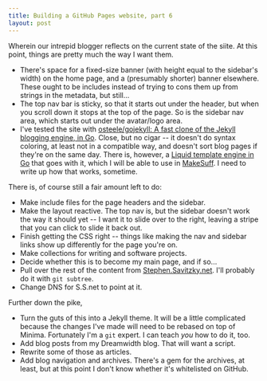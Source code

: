 ```yaml
---
title: Building a GitHub Pages website, part 6
layout: post
---
```

Wherein our intrepid blogger reflects on the current state of the siite.
At this point, things are pretty much the way I want them.

- There's space for a fixed-size banner (with height equal to the sidebar's
  width) on the home page, and a (presumably shorter) banner elsewhere.  These
  ought to be includes instead of trying to cons them up from strings in the
  metadata, but still...
- The top nav bar is sticky, so that it starts out under the header, but when
  you scroll down it stops at the top of the page.  So is the sidebar nav
  area, which starts out under the avatar/logo area.
- I've tested the site with [osteele/gojekyll: A fast clone of the Jekyll
  blogging engine, in Go](https://github.com/osteele/gojekyll).  Close, but no
  cigar -- it doesn't do syntax coloring, at least not in a compatible way,
  and doesn't sort blog pages if they're on the same day.  There is, however,
  a [Liquid template engine in Go](https://github.com/osteele/liquid) that
  goes with it, which I will be able to use in
  [MakeSuff](https://github.com/ssavitzky/MakeStuff).  I need to write up how
  that works, sometime.

There is, of course still a fair amount left to do:

- Make include files for the page headers and the sidebar.
- Make the layout reactive.  The top nav is, but the sidebar doesn't work the
  way it should yet -- I want it to slide over to the right, leaving a stripe
  that you can click to slide it back out.
- Finish getting the CSS right -- things like making the nav and sidebar links
  show up differently for the page you're on.
- Make collections for writing and software projects.
- Decide whether this is to become my main page, and if so...
- Pull over the rest of the content from
  [Stephen.Savitzky.net](https://stephen.savitzky.net).  I'll probably do it
  with `git subtree`.
- Change DNS for S.S.net to point at it.

Further down the pike,

- Turn the guts of this into a Jekyll theme.  It will be a little complicated
  because the changes I've made will need to be rebased on top of Minima.
  Fortunately I'm a `git` expert.  I can teach _you_ how to do it, too.
- Add blog posts from my Dreamwidth blog.  That will want a script.
- Rewrite some of those as articles.
- Add blog navigation and archives.  There's a gem for the archives, at least,
  but at this point I don't know whether it's whitelisted on GitHub.
